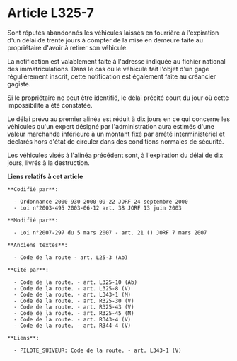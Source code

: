 # Article L325-7

Sont réputés abandonnés les véhicules laissés en fourrière à l'expiration d'un délai de trente jours à compter de la mise en
demeure faite au propriétaire d'avoir à retirer son véhicule.

La notification est valablement faite à l'adresse indiquée au fichier national des immatriculations. Dans le cas où le
véhicule fait l'objet d'un gage régulièrement inscrit, cette notification est également faite au créancier gagiste.

Si le propriétaire ne peut être identifié, le délai précité court du jour où cette impossibilité a été constatée.

Le délai prévu au premier alinéa est réduit à dix jours en ce qui concerne les véhicules qu'un expert désigné par
l'administration aura estimés d'une valeur marchande inférieure à un montant fixé par arrêté interministériel et déclarés
hors d'état de circuler dans des conditions normales de sécurité.

Les véhicules visés à l'alinéa précédent sont, à l'expiration du délai de dix jours, livrés à la destruction.

**Liens relatifs à cet article**

	**Codifié par**:

	  - Ordonnance 2000-930 2000-09-22 JORF 24 septembre 2000
	  - Loi n°2003-495 2003-06-12 art. 38 JORF 13 juin 2003

	**Modifié par**:

	  - Loi n°2007-297 du 5 mars 2007 - art. 21 () JORF 7 mars 2007

	**Anciens textes**:

	  - Code de la route - art. L25-3 (Ab)

	**Cité par**:

	  - Code de la route. - art. L325-10 (Ab)
	  - Code de la route. - art. L325-8 (V)
	  - Code de la route. - art. L343-1 (M)
	  - Code de la route. - art. R325-30 (V)
	  - Code de la route. - art. R325-43 (V)
	  - Code de la route. - art. R325-45 (M)
	  - Code de la route. - art. R343-4 (V)
	  - Code de la route. - art. R344-4 (V)

	**Liens**:

	  - PILOTE_SUIVEUR: Code de la route. - art. L343-1 (V)

